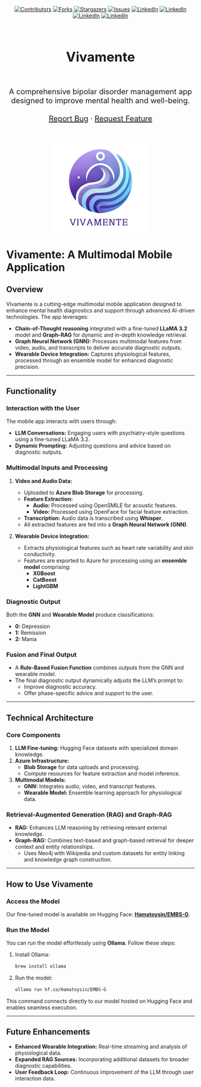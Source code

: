 <div align="center">

[![Contributors][contributors-shield]][contributors-url]
[![Forks][forks-shield]][forks-url]
[![Stargazers][stars-shield]][stars-url]
[![Issues][issues-shield]][issues-url]
[![LinkedIn][linkedin-shield]](https://www.linkedin.com/in/yassine-ben-zekri-72aa6b199/)
[![LinkedIn][linkedin-shield]](https://www.linkedin.com/in/ahmed-essouaied)
[![LinkedIn][linkedin-shield]](https://www.linkedin.com/in/chater-marzougui-342125299/)
[![LinkedIn][linkedin-shield]](https://www.linkedin.com/in/aziz-khadraoui/)
</div>

<!-- PROJECT LOGO -->
<br />
<div align="center">
    <h1 style="font-size:35px">Vivamente <br></h1>
    <br>
    <p style="font-size:20px" align="center">
        A comprehensive bipolar disorder management app designed to improve mental health and well-being.
    <br>
    <br>
    <a href="https://github.com/ahmedessouaied/TSYP12_VIVAMENTE/issues/new?labels=bug&template=bug-report---.md">Report Bug</a>
    ·
    <a href="https://github.com/ahmedessouaied/TSYP12_VIVAMENTE/issues/new?labels=enhancement&template=feature-request---.md">Request Feature</a>
  </p>
  <br><br>
  <a href="https://github.com/ahmedessouaied/TSYP12_VIVAMENTE">
    <img src="./Graph-Attention-Network/logo.png" alt="Logo" width="256px">
  </a>
</div>


# Vivamente: A Multimodal Mobile Application

## Overview
Vivamente is a cutting-edge multimodal mobile application designed to enhance mental health diagnostics and support through advanced AI-driven technologies. The app leverages:

- **Chain-of-Thought reasoning** integrated with a fine-tuned **LLaMA 3.2** model and **Graph-RAG** for dynamic and in-depth knowledge retrieval.
- **Graph Neural Network (GNN):** Processes multimodal features from video, audio, and transcripts to deliver accurate diagnostic outputs.
- **Wearable Device Integration:** Captures physiological features, processed through an ensemble model for enhanced diagnostic precision.


---

## Functionality
### Interaction with the User
The mobile app interacts with users through:
- **LLM Conversations:** Engaging users with psychiatry-style questions using a fine-tuned LLaMA 3.2.
- **Dynamic Prompting:** Adjusting questions and advice based on diagnostic outputs.

### Multimodal Inputs and Processing
1. **Video and Audio Data:**
   - Uploaded to **Azure Blob Storage** for processing.
   - **Feature Extraction:**
     - **Audio:** Processed using OpenSMILE for acoustic features.
     - **Video:** Processed using OpenFace for facial feature extraction.
   - **Transcription:** Audio data is transcribed using **Whisper**.
   - All extracted features are fed into a **Graph Neural Network (GNN)**.

2. **Wearable Device Integration:**
   - Extracts physiological features such as heart rate variability and skin conductivity.
   - Features are exported to Azure for processing using an **ensemble model** comprising:
     - **XGBoost**
     - **CatBoost**
     - **LightGBM**

### Diagnostic Output
Both the **GNN** and **Wearable Model** produce classifications:
- **0:** Depression
- **1:** Remission
- **2:** Mania

### Fusion and Final Output
- A **Rule-Based Fusion Function** combines outputs from the GNN and wearable model.
- The final diagnostic output dynamically adjusts the LLM’s prompt to:
  - Improve diagnostic accuracy.
  - Offer phase-specific advice and support to the user.

---

## Technical Architecture
### Core Components
1. **LLM Fine-tuning:** Hugging Face datasets with specialized domain knowledge.
2. **Azure Infrastructure:**
   - **Blob Storage** for data uploads and processing.
   - Compute resources for feature extraction and model inference.
3. **Multimodal Models:**
   - **GNN:** Integrates audio, video, and transcript features.
   - **Wearable Model:** Ensemble learning approach for physiological data.

### Retrieval-Augmented Generation (RAG) and Graph-RAG
- **RAG:** Enhances LLM reasoning by retrieving relevant external knowledge.
- **Graph-RAG:** Combines text-based and graph-based retrieval for deeper context and entity relationships.
  - Uses Neo4j with Wikipedia and custom datasets for entity linking and knowledge graph construction.

---

## How to Use Vivamente
### Access the Model
Our fine-tuned model is available on Hugging Face: **[Hamatoysin/EMBS-G](https://huggingface.co/Hamatoysin/EMBS-G)**.

### Run the Model
You can run the model effortlessly using **Ollama**. Follow these steps:

1. Install Ollama:
   ```bash
   brew install ollama
   ```

2. Run the model:
   ```bash
   ollama run hf.co/Hamatoysin/EMBS-G
   ```

This command connects directly to our model hosted on Hugging Face and enables seamless execution.

---

## Future Enhancements
- **Enhanced Wearable Integration:** Real-time streaming and analysis of physiological data.
- **Expanded RAG Sources:** Incorporating additional datasets for broader diagnostic capabilities.
- **User Feedback Loop:** Continuous improvement of the LLM through user interaction data.


<!-- MARKDOWN LINKS & IMAGES -->
[contributors-shield]: https://img.shields.io/github/contributors/ahmedessouaied/TSYP12_VIVAMENTE.svg?style=for-the-badge
[contributors-url]: https://github.com/ahmedessouaied/TSYP12_VIVAMENTE/graphs/contributors
[forks-shield]: https://img.shields.io/github/forks/ahmedessouaied/TSYP12_VIVAMENTE.svg?style=for-the-badge
[forks-url]: https://github.com/ahmedessouaied/TSYP12_VIVAMENTE/network/members
[stars-shield]: https://img.shields.io/github/stars/ahmedessouaied/TSYP12_VIVAMENTE.svg?style=for-the-badge
[stars-url]: https://github.com/ahmedessouaied/TSYP12_VIVAMENTE/stargazers
[issues-shield]: https://img.shields.io/github/issues/ahmedessouaied/TSYP12_VIVAMENTE.svg?style=for-the-badge
[issues-url]: https://github.com/ahmedessouaied/TSYP12_VIVAMENTE/issues
[license-shield]: https://img.shields.io/github/license/ahmedessouaied/TSYP12_VIVAMENTE.svg?style=for-the-badge
[license-url]: https://github.com/ahmedessouaied/TSYP12_VIVAMENTE/blob/master/LICENSE
[linkedin-shield]: https://img.shields.io/badge/-LinkedIn-black.svg?style=for-the-badge&logo=linkedin&colorB=555
[linkedin-url]: https://www.linkedin.com/in/chater-marzougui-342125299/